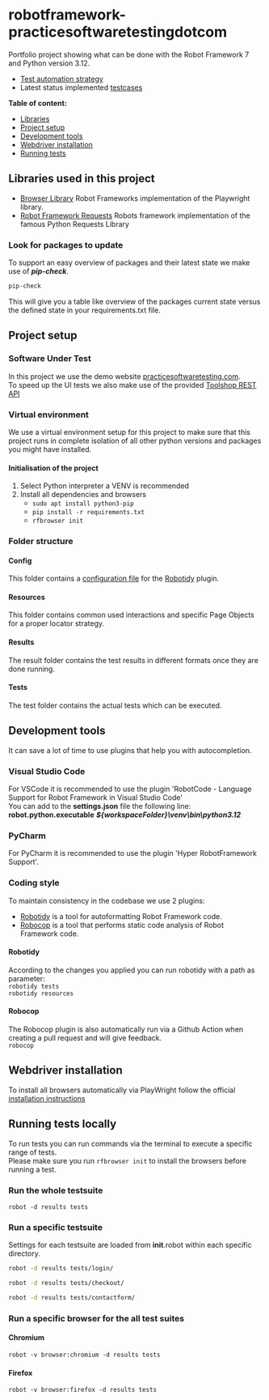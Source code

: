 # robotframework-practicesoftwaretestingdotcom
Portfolio project showing what can be done with the Robot Framework 7 and Python version 3.12.

- [Test automation strategy](./testautomation-strategy.md)
- Latest status implemented [testcases](./functional-ui-testcases.md)  


 **Table of content:**
 - [Libraries](#libraries-used-in-this-project)
 - [Project setup](#project-setup)
 - [Development tools](#development-tools)
 - [Webdriver installation](#webdriver-installation)
 - [Running tests](#running-tests-locally)
 
## Libraries used in this project
- [Browser Library](https://marketsquare.github.io/robotframework-browser/Browser.html) Robot Frameworks implementation of the Playwright library.
- [Robot Framework Requests](https://marketsquare.github.io/robotframework-requests/doc/RequestsLibrary.html) Robots framework implementation of the famous Python Requests Library

### Look for packages to update
To support an easy overview of packages and their latest state we make use of ***pip-check***.
``` bash
pip-check
```
This will give you a table like overview of the packages current state versus the defined state in your requirements.txt file.

## Project setup

### Software Under Test
In this project we use the demo website [practicesoftwaretesting.com](https://practicesoftwaretesting.com).  
To speed up the UI tests we also make use of the provided [Toolshop REST API](https://api.practicesoftwaretesting.com/api/documentation#/)

### Virtual environment
We use a virtual environment setup for this project to make sure that this project runs in complete isolation of all other python versions and packages you might have installed.  

#### Initialisation of the project
1. Select Python interpreter a VENV is recommended
2. Install all dependencies and browsers
   - ```sudo apt install python3-pip```
   - ```pip install -r requirements.txt```
   - ```rfbrowser init```  

### Folder structure

#### Config
This folder contains a [configuration file](./config/pyproject.toml) for the [Robotidy](#robotidy-) plugin.

#### Resources
This folder contains common used interactions and specific Page Objects for a proper locator strategy.

#### Results
The result folder contains the test results in different formats once they are done running.

#### Tests
The test folder contains the actual tests which can be executed.

## Development tools
It can save a lot of time to use plugins that help you with autocompletion.

### Visual Studio Code
For VSCode it is recommended to use the plugin 'RobotCode - Language Support for Robot Framework in Visual Studio Code'  
You can add to the **settings.json** file the following line: **robot.python.executable** ***${workspaceFolder}\venv\bin\python3.12***

### PyCharm
For PyCharm it is recommended to use the plugin 'Hyper RobotFramework Support'.

### Coding style
To maintain consistency in the codebase we use 2 plugins:
- [Robotidy](https://robotidy.readthedocs.io/en/stable/index.html) is a tool for autoformatting Robot Framework code.
- [Robocop](https://robocop.readthedocs.io/en/stable/) is a tool that performs static code analysis of Robot Framework code.

#### Robotidy  
According to the changes you applied you can run robotidy with a path as parameter:  
```robotidy tests```  
```robotidy resources```  

#### Robocop
The Robocop plugin is also automatically run via a Github Action when creating a pull request and will give feedback.  
```robocop ```

## Webdriver installation
To install all browsers automatically via PlayWright follow the official [installation instructions](https://docs.robotframework.org/docs/different_libraries/browser#installation-instructions)   

## Running tests locally
To run tests you can run commands via the terminal to execute a specific range of tests.  
Please make sure you run ```rfbrowser init``` to install the browsers before running a test.
### Run the whole testsuite
```robot -d results tests```

### Run a specific testsuite  
Settings for each testsuite are loaded from __init__.robot within each specific directory.
```bash 
robot -d results tests/login/
```  
```bash 
robot -d results tests/checkout/
```  
```bash 
robot -d results tests/contactform/
```

### Run a specific browser for the all test suites

#### Chromium
```robot -v browser:chromium -d results tests```  
#### Firefox
```robot -v browser:firefox -d results tests```
